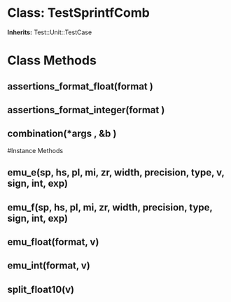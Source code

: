 # Class: TestSprintfComb
**Inherits:** Test::Unit::TestCase
    



# Class Methods
## assertions_format_float(format ) [](#method-c-assertions_format_float)
## assertions_format_integer(format ) [](#method-c-assertions_format_integer)
## combination(*args , &b ) [](#method-c-combination)

#Instance Methods
## emu_e(sp, hs, pl, mi, zr, width, precision, type, v, sign, int, exp) [](#method-i-emu_e)

## emu_f(sp, hs, pl, mi, zr, width, precision, type, sign, int, exp) [](#method-i-emu_f)

## emu_float(format, v) [](#method-i-emu_float)

## emu_int(format, v) [](#method-i-emu_int)

## split_float10(v) [](#method-i-split_float10)


